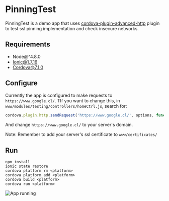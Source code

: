 # PinningTest

PinningTest is a demo app that uses [cordova-plugin-advanced-http](https://github.com/kunder-lab/cordova-plugin-advanced-http) plugin to test ssl pinning implementation and check insecure networks.

## Requirements
- Node@^4.8.0
- Ionic@1.7.16
- Cordova@7.1.0

## Configure
Currently the app is configured to make requests to `https://www.google.cl/`. TIf you want to change this, in `www/modules/testing/controllers/homeCtrl.js`, search for:
```javascript
cordova.plugin.http.sendRequest('https://www.google.cl/', options, function (response) {
```

And change `https://www.google.cl/` to your server's domain.

Note: Remember to add your server's ssl certificate to `www/certificates/`

## Run
```
npm install
ionic state restore
cordova platform rm <platform>
cordova platform add <platform>
cordova build <platform>
cordova run <platform>
```

![App running](https://i.imgur.com/uw5oXvP.png)